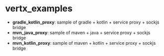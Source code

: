 # vertx_examples

* **gradle_kotlin_proxy**: sample of gradle + kotlin + service proxy + sockjs bridge
* **mvn_java_proxy**: sample of maven + java + service proxy + sockjs bridge
* **mvn_kotlin_proxy**: sample of maven + kotlin + service proxy + sockjs bridge
